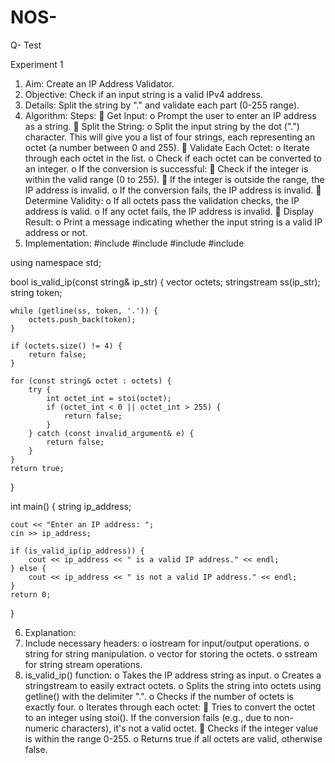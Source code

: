 # NOS-

Q- Test

Experiment 1
1.	Aim: Create an IP Address Validator.
2.	Objective: Check if an input string is a valid IPv4 address.
3.	Details: Split the string by "." and validate each part (0-255 range).
4.	Algorithm:
Steps:
	Get Input:
o	Prompt the user to enter an IP address as a string.
	Split the String:
o	Split the input string by the dot (".") character. This will give you a list of four strings, each representing an octet (a number between 0 and 255).
	Validate Each Octet:
o	Iterate through each octet in the list.
o	Check if each octet can be converted to an integer.
o	If the conversion is successful: 
	Check if the integer is within the valid range (0 to 255).
	If the integer is outside the range, the IP address is invalid.
o	If the conversion fails, the IP address is invalid.
	Determine Validity:
o	If all octets pass the validation checks, the IP address is valid.
o	If any octet fails, the IP address is invalid.
	Display Result:
o	Print a message indicating whether the input string is a valid IP address or not.
5.	Implementation:
#include <iostream>
#include <string>
#include <vector>
#include <sstream>

using namespace std;

bool is_valid_ip(const string& ip_str) {
    vector<string> octets;
    stringstream ss(ip_str);
    string token;

    while (getline(ss, token, '.')) {
        octets.push_back(token);
    }

    if (octets.size() != 4) {
        return false;
    }

    for (const string& octet : octets) {
        try {
            int octet_int = stoi(octet);
            if (octet_int < 0 || octet_int > 255) {
                return false;
            }
        } catch (const invalid_argument& e) {
            return false;
        }
    }
    return true;
}

int main() {
    string ip_address;

    cout << "Enter an IP address: ";
    cin >> ip_address;

    if (is_valid_ip(ip_address)) {
        cout << ip_address << " is a valid IP address." << endl;
    } else {
        cout << ip_address << " is not a valid IP address." << endl;
    }
    return 0;
}

6.	Explanation:
1.	Include necessary headers:
o	iostream for input/output operations.
o	string for string manipulation.
o	vector for storing the octets.
o	sstream for string stream operations.
2.	is_valid_ip() function:
o	Takes the IP address string as input.
o	Creates a stringstream to easily extract octets.
o	Splits the string into octets using getline() with the delimiter ".".
o	Checks if the number of octets is exactly four.
o	Iterates through each octet: 
	Tries to convert the octet to an integer using stoi(). If the conversion fails (e.g., due to non-numeric characters), it's not a valid octet.
	Checks if the integer value is within the range 0-255.
o	Returns true if all octets are valid, otherwise false.
